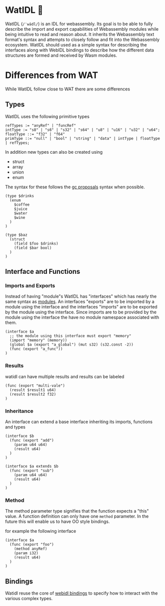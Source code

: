 # WatIDL :duck:

WatIDL (`/ˈwädl/`) is an IDL for webassembly. Its goal is to be able to fully describe the import and export capabilities of Webassembly modules while being intuitive to read and reason about. It inherits the Webassembly text format's syntax and attempts to closely follow and fit into the Webassembly ecosystem. WatIDL should used as a simple syntax for describing the interfaces along with WebIDL bindings to describe how the different data structures are formed and received by Wasm modules.

# Differences from WAT
While WatIDL follow close to WAT there are some differences

## Types
WatIDL uses the following primitive types

```
refTypes := "anyRef" | "funcRef"
intType := "s8" | "s6" | "s32" | "s64" | "u8" | "u16" | "u32" | "u64";
floatType ::= "f32" | "f64" 
primType ::= "null" | "bool" | "string" | "data" | intType | floatType | refTypes;
```

In addition new types can also be created using
- struct
- array
- union
- enum

The syntax for these follows the [gc proposals](https://github.com/WebAssembly/gc/blob/master/proposals/gc/Overview.md) syntax when possible.

```
(type $drinks
  (enum
    $coffee
    $juice
    $water
    $wine
  )
)

(type $baz
  (struct
    (field $foo $drinks)
    (field $bar bool)
  )
)
```

## Interface and Functions
### Imports and Exports
Instead of having "module"s WatIDL has "interfaces" which has nearly the same syntax as [modules](https://webassembly.github.io/spec/core/text/modules.html). An interfaces "exports" are to be imported by a module using the interface and the interfaces "imports" are to be exported by the module using the interface. Since imports are to be provided by the module using the interface the have no module namespace associated with them.  

```
(interface $a
  ;; the module using this interface must export "memory"
  (import "memory" (memory)) 
  (global $a (export "a_global") (mut s32) (s32.const -2))
  (func (export "a_func"))
)
```

### Results
watidl can have multiple results and results can be labeled
```
(func (export "multi-vale")
  (result $result1 u64)
  (result $result2 f32)
)
```

### Inheritance
An interface can extend a base interface inheriting its imports, functions and types

```
(interface $b
  (func (export "add")
    (param u64 u64)
    (result u64)
  )
)

(interface $a extends $b
  (func (export "sub")
    (param u64 u64)
    (result u64)
  )
)
```

### Method
The method parameter type signifies that the function expects a "this" value. A function definition can only have one `method` parameter. In the future this will enable us to have OO style bindings.

for example the following interface
```
(interface $a
  (func (export "foo")
    (method anyRef)
    (param i32)
    (result u64)
  )
)
```

## Bindings
Watidl reuse the core of [webidl bindings](https://github.com/WebAssembly/webidl-bindings/blob/master/proposals/webidl-bindings/Explainer.md) to specify how to interact with the various complex types. 
